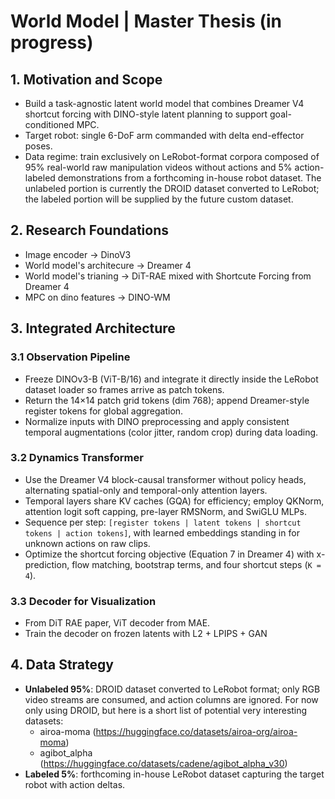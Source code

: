 # World Model | Master Thesis (in progress)

## 1. Motivation and Scope
- Build a task-agnostic latent world model that combines Dreamer V4 shortcut forcing with DINO-style latent planning to support goal-conditioned MPC.
- Target robot: single 6-DoF arm commanded with delta end-effector poses.
- Data regime: train exclusively on LeRobot-format corpora composed of 95% real-world raw manipulation videos without actions and 5% action-labeled demonstrations from a forthcoming in-house robot dataset. The unlabeled portion is currently the DROID dataset converted to LeRobot; the labeled portion will be supplied by the future custom dataset.

## 2. Research Foundations

- Image encoder -> DinoV3
- World model's architecure -> Dreamer 4
- World model's trianing -> DiT-RAE mixed with Shortcute Forcing from Dreamer 4
- MPC on dino features -> DINO-WM

## 3. Integrated Architecture

### 3.1 Observation Pipeline
- Freeze DINOv3-B (ViT-B/16) and integrate it directly inside the LeRobot dataset loader so frames arrive as patch tokens.
- Return the 14×14 patch grid tokens (dim 768); append Dreamer-style register tokens for global aggregation.
- Normalize inputs with DINO preprocessing and apply consistent temporal augmentations (color jitter, random crop) during data loading.

### 3.2 Dynamics Transformer
- Use the Dreamer V4 block-causal transformer without policy heads, alternating spatial-only and temporal-only attention layers.
- Temporal layers share KV caches (GQA) for efficiency; employ QKNorm, attention logit soft capping, pre-layer RMSNorm, and SwiGLU MLPs.
- Sequence per step: `[register tokens | latent tokens | shortcut tokens | action tokens]`, with learned embeddings standing in for unknown actions on raw clips.
- Optimize the shortcut forcing objective (Equation 7 in Dreamer 4) with x-prediction, flow matching, bootstrap terms, and four shortcut steps (`K = 4`).

### 3.3 Decoder for Visualization
- From DiT RAE paper, ViT decoder from MAE.
- Train the decoder on frozen latents with L2 + LPIPS + GAN

## 4. Data Strategy

- **Unlabeled 95%**: DROID dataset converted to LeRobot format; only RGB video streams are consumed, and action columns are ignored. For now only using DROID, but here is a short list of potential very interesting datasets:
  - airoa-moma (https://huggingface.co/datasets/airoa-org/airoa-moma)
  - agibot_alpha (https://huggingface.co/datasets/cadene/agibot_alpha_v30)
- **Labeled 5%**: forthcoming in-house LeRobot dataset capturing the target robot with action deltas.